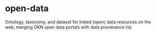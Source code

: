 # open-data
Ontology, taxonomy, and dataset for linked (open) data resources on the web; merging OKN open data portals with data provenance list.
